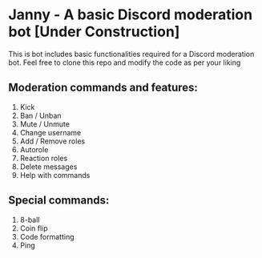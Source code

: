 # Janny - A basic Discord moderation bot [Under Construction]

This is bot includes basic functionalities required for a Discord moderation bot. Feel free to clone this repo and modify the code as per your liking

## Moderation commands and features:

1. Kick 
2. Ban / Unban
3. Mute / Unmute
4. Change username 
5. Add / Remove roles
6. Autorole 
7. Reaction roles
8. Delete messages
9. Help with commands

## Special commands:

1. 8-ball
2. Coin flip
3. Code formatting 
4. Ping 
